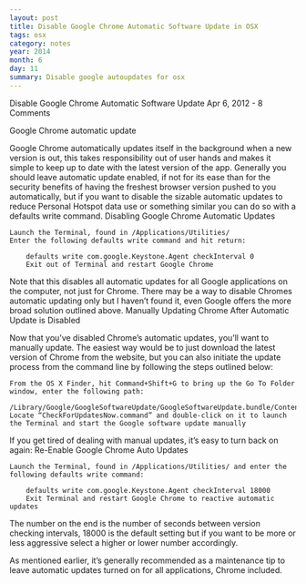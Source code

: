 ```yaml
---
layout: post
title: Disable Google Chrome Automatic Software Update in OSX
tags: osx
category: notes
year: 2014
month: 6
day: 11
summary: Disable google autoupdates for osx     
---
```


Disable Google Chrome Automatic Software Update
Apr 6, 2012 - 8 Comments

Google Chrome automatic update

Google Chrome automatically updates itself in the background when a new version is out, this takes responsibility out of user hands and makes it simple to keep up to date with the latest version of the app. Generally you should leave automatic update enabled, if not for its ease than for the security benefits of having the freshest browser version pushed to you automatically, but if you want to disable the sizable automatic updates to reduce Personal Hotspot data use or something similar you can do so with a defaults write command.
Disabling Google Chrome Automatic Updates

    Launch the Terminal, found in /Applications/Utilities/
    Enter the following defaults write command and hit return:

```
    defaults write com.google.Keystone.Agent checkInterval 0
    Exit out of Terminal and restart Google Chrome
```

Note that this disables all automatic updates for all Google applications on the computer, not just for Chrome. There may be a way to disable Chromes automatic updating only but I haven’t found it, even Google offers the more broad solution outlined above.
Manually Updating Chrome After Automatic Update is Disabled

Now that you’ve disabled Chrome’s automatic updates, you’ll want to manually update. The easiest way would be to just download the latest version of Chrome from the website, but you can also initiate the update process from the command line by following the steps outlined below:

    From the OS X Finder, hit Command+Shift+G to bring up the Go To Folder window, enter the following path:

    /Library/Google/GoogleSoftwareUpdate/GoogleSoftwareUpdate.bundle/Contents/Resources/
    Locate “CheckForUpdatesNow.command” and double-click on it to launch the Terminal and start the Google software update manually

If you get tired of dealing with manual updates, it’s easy to turn back on again:
Re-Enable Google Chrome Auto Updates

    Launch the Terminal, found in /Applications/Utilities/ and enter the following defaults write command:

```
    defaults write com.google.Keystone.Agent checkInterval 18000
    Exit Terminal and restart Google Chrome to reactive automatic updates
```

The number on the end is the number of seconds between version checking intervals, 18000 is the default setting but if you want to be more or less aggressive select a higher or lower number accordingly.

As mentioned earlier, it’s generally recommended as a maintenance tip to leave automatic updates turned on for all applications, Chrome included.
